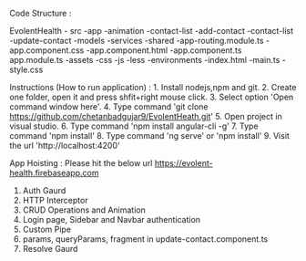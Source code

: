 
Code Structure :

EvolentHealth
    - src
        -app
            -animation
            -contact-list
                -add-contact
                -contact-list
                -update-contact
            -models
            -services
            -shared
            -app-routing.module.ts
            -app.component.css
            -app.component.html
            -app.component.ts
            app.module.ts
        -assets
            -css
            -js
            -less
        -environments
        -index.html
        -main.ts
        -style.css

Instructions (How to run application) : 
    1. Install nodejs,npm and git.
    2. Create one folder, open it and press shfit+right mouse click.
    3. Select option 'Open command window here'.
    4. Type command 'git clone  https://github.com/chetanbadgujar9/EvolentHeath.git'
    5. Open project in visual studio.
    6. Type command 'npm install angular-cli -g'
    7. Type command 'npm install'
    8. Type command 'ng serve' or 'npm install'
    9. Visit the url 'http://localhost:4200'

App Hoisting : 
Please hit the below url
https://evolent-health.firebaseapp.com


1. Auth Gaurd
2. HTTP Interceptor
3. CRUD Operations and Animation
4. Login page, Sidebar and Navbar authentication
5. Custom Pipe
6. params, queryParams, fragment in update-contact.component.ts
7. Resolve Gaurd
